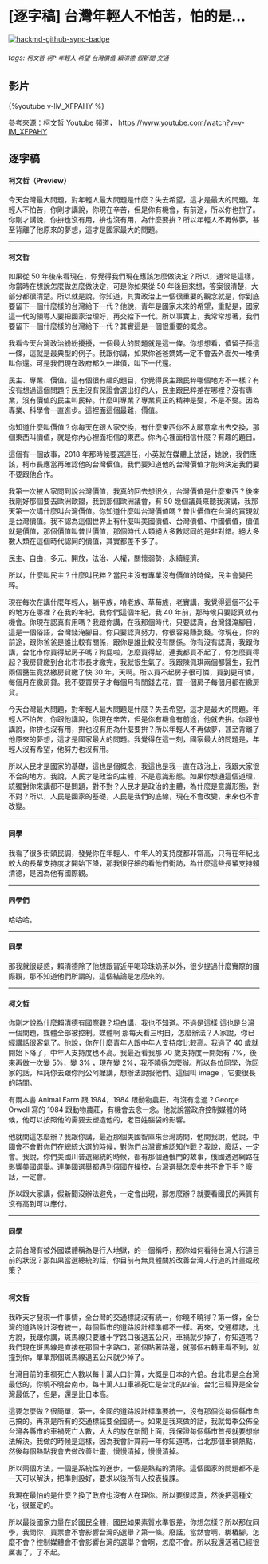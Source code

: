 # [逐字稿] 台灣年輕人不怕苦，怕的是…

[![hackmd-github-sync-badge](https://hackmd.io/NIoPSkFiSB2dAmOQY3VwKw/badge)](https://hackmd.io/NIoPSkFiSB2dAmOQY3VwKw)


###### tags: `柯文哲` `柯P` `年輕人` `希望` `台灣價值` `賴清德` `假新聞` `交通`

## 影片

{%youtube v-lM_XFPAHY %}

參考來源：柯文哲 Youtube 頻道， https://www.youtube.com/watch?v=v-lM_XFPAHY

## 逐字稿

#### 柯文哲（Preview）

今天台灣最大問題，對年輕人最大問題是什麼？失去希望，這才是最大的問題。年輕人不怕苦，你剛才講說，你現在辛苦，但是你有機會，有前途，所以你也拚了。你剛才講說，你拚也沒有用，拚也沒有用，為什麼要拚？所以年輕人不再做夢，甚至背離了他原來的夢想，這才是國家最大的問題。

---

#### 柯文哲

如果從 50 年後來看現在，你覺得我們現在應該怎麼做決定？所以，通常是這樣，你當時在想說怎麼做怎麼做決定，可是你如果從 50 年後回來想，答案很清楚，大部分都很清楚。所以就是說，你知道，其實政治上一個很重要的觀念就是，你到底要留下一個什麼樣的台灣給下一代？他說，青年是國家未來的希望，重點是，國家這一代的領導人要把國家治理好，再交給下一代。所以事實上，我常常想著，我們要留下一個什麼樣的台灣給下一代？其實這是一個很重要的概念。

我看今天台灣政治紛紛擾擾，一個最大的問題就是這一條。你想想看，債留子孫這一條，這就是最典型的例子。我跟你講，如果你爸爸媽媽一定不會去外面欠一堆債叫你還。可是我們現在政府都久一堆債，叫下一代還。

民主、專業、價值，這有個很有趣的題目，你覺得民主跟民粹哪個地方不一樣？有沒有想過這個問題？民主沒有保證會選出好的人，民主跟民粹差在哪裡？沒有專業，沒有價值的民主叫民粹。什麼叫專業？專業真正的精神是變，不是不變。因為專業、科學會一直進步。這裡面這個最難，價值。

你知道什麼叫價值？你每天在跟人家交換，有什麼東西你不太願意拿出去交換，那個東西叫價值，就是你內心裡面相信的東西。你內心裡面相信什麼？有趣的題目。

這個有一個故事，2018 年那時候要選連任，小英就在媒體上放話，她說，我們應該，柯市長應當再確認他的台灣價值，我們要知道他的台灣價值才能夠決定我們要不要跟他合作。

我第一次被人家問到說台灣價值，我真的回去想很久，台灣價值是什麼東西？後來我剛好那個要去歐洲歐盟，我到那個歐洲議會，有 50 幾個議員來聽我演講，我那天第一次講什麼叫台灣價值。你知道什麼叫台灣價值嗎？普世價值在台灣的實現就是台灣價值。我不認為這個世界上有什麼叫美國價值、台灣價值、中國價值，價值就是價值，那個價值叫普世價值，那個時代人類絕大多數認同的是非對錯。絕大多數人類在這個時代認同的價值，其實都差不多了。

民主、自由，多元、開放，法治、人權，關懷弱勢，永續經濟。

所以，什麼叫民主？什麼叫民粹？當民主沒有專業沒有價值的時候，民主會變民粹。

現在每次在講什麼年輕人，躺平族，啃老族、草莓族，老實講，我覺得這個不公平的地方在哪裡？在我的年紀，我你們這個年紀，我 40 年前，那時候只要認真就有機會。你現在認真有用嗎？我跟你講，在我那個時代，只要認真，台灣錢淹腳目，這是一個俗語，台灣錢淹腳目。你只要認真努力，你很容易賺到錢。你現在，你的前途，跟你爸爸是誰比較有關係，跟你是誰比較沒有關係。你有沒有認真，我跟你講，台北市你買得起房子嗎？狗屁啦，怎麼買得起，連我都買不起了，你怎麼買得起？我房貸繳到台北市市長才繳完，我就很生氣了。我跟陳佩琪兩個都醫生，我們兩個醫生竟然繳房貸繳了快 30 年，天啊。所以買不起房子很可憐，買到更可憐，每個月在繳房貸。我不要買房子才每個月有閒錢去花，買一個房子每個月都在繳房貸。

今天台灣最大問題，對年輕人最大問題是什麼？失去希望，這才是最大的問題。年輕人不怕苦，你跟他講說，你現在辛苦，但是你有機會有前途，他就去拚。你跟他講說，你拚也沒有用，拚也沒有用為什麼要拚？所以年輕人不再做夢，甚至背離了他原來的夢想，這才是國家最大的問題。我覺得在這一刻，國家最大的問題是，年輕人沒有希望，他努力也沒有用。

所以人民才是國家的基礎，這也是個概念，我這也是我一直在政治上，我跟大家很不合的地方。我說，人民才是政治的主體，不是意識形態。如果你想通這個道理，統獨對你來講都不是問題，對不對？人民才是政治的主體，為什麼是意識形態，對不對？所以，人民是國家的基礎，人民是我們的底線，現在不會改變，未來也不會改變。

---

#### 同學

我看了很多街頭民調，發覺你在年輕人、中年人的支持度都非常高，只有在年紀比較大的長輩支持度才開始下降，那我很仔細的看他們街訪，為什麼這些長輩支持賴清德，是因為他有國際觀。

---

#### 同學們

哈哈哈。

---

#### 同學

那我就很疑惑，賴清德除了他想跟習近平喝珍珠奶茶以外，很少提過什麼實際的國際觀，那不知道他們所謂的，這個結論是怎麼來的。

---

#### 柯文哲

你剛才說為什麼賴清德有國際觀？坦白講，我也不知道。不過是這樣 這也是台灣一個問題，媒體全部被控制。媒體啊 那每天看三明自，怎麼辦法？人家說，你已經講話很客氣了。他說，你在什麼青年人跟中年人支持度比較高。我過了 40 歲就開始下降了，中年人支持度也不高。我最近看我那 70 歲支持度一開始有 7%，後來再做一次變 5%，變 3% ，現在變 2%，我不曉得怎麼辦。所以各位同學，你回家的話，拜託你去跟你阿公阿嬤講，想辦法說服他們。這個叫 image ，它要很長的時間。

有兩本書 Animal Farm 跟 1984，1984 跟動物農莊，有沒有念過？George Orwell 寫的 1984 跟動物農莊，有機會去念一念。他就說當政府控制媒體的時候，他可以按照他的需要去塑造他的，老百姓腦袋的影響。

他就問這怎麼辦？我跟你講，最近那個美國智庫來台灣訪問，他問我說，他說，中國會不會對你們在總統大選的時候，對你們台灣實施認知作戰？我說，廢話，一定會。我說，你們美國川普選總統的時候，都有那個通俄門的故事，俄國透過網路在影響美國選舉。連美國選舉都遇到俄國在操控，台灣選舉怎麼中共不會下手？廢話，一定會。

所以跟大家講，假新聞沒辦法避免，一定會出現，那怎麼辦？就要看國民的素質有沒有高到可以應付。

---

#### 同學

之前台灣有被外國媒體稱為是行人地獄，的一個稱呼，那你如何看待台灣人行道目前的狀況？那如果當選總統的話，你目前有無具體關於改善台灣人行道的計畫或政策？


---

#### 柯文哲

我昨天才發現一件事情，全台灣的交通標誌沒有統一，你曉不曉得？第一條，全台灣的道路設計沒有統一，每個縣市的道路設計標準都不一樣。再來，交通標誌，比方說，我跟你講，斑馬線只要離十字路口後退五公尺，車禍就少掉了，你知道嗎？我們現在斑馬線是直接在那個十字路口，那個貼著路邊，就那個右轉車看不到，就撞到你，單單那個斑馬線退五公尺就少掉了。

台灣目前的車禍死亡人數以每十萬人口計算，大概是日本的六倍。台北市是全台灣最低的，你曉不曉台南市，每十萬人口車禍死亡是台北的四倍。台北已經算是全台灣最低了，但是，還是比日本高。

這要怎麼做？很簡單，第一，全國的道路設計標準要統一，沒有那個從每個縣市自己搞的。再來是所有的交通標誌要全國統一。如果是我來做的話，我就每季公佈全台灣各縣市的車禍死亡人數，大大的放在新聞上面，我保證每個縣市首長就要想辦法解決。我做的時候是這樣，因為我會計算前一年你知道嗎，台北那個車禍熱點，然後每個熱點我會去做改善計畫，慢慢清掉，慢慢清掉。

所以兩個方法，一個是系統性的進步，一個是熱點的清除。這個國家的問題都不是一天可以解決，把準則設好，要求以後所有人按表操課。

我現在最怕的是什麼？換了政府也沒有人在理你。所以要很認真，然後把這種文化，很堅定的。

所以最後國家力量在於國民全體，國民如果素質水準很差，你想怎樣？所以那位同學，我問你，買票會不會影響台灣的選舉？第一條。廢話，當然會啊，綁樁腳，怎麼不會？控制媒體會不會影響台灣的選舉？會啊，怎麼不會。所以我還活著已經很厲害了，了不起。

